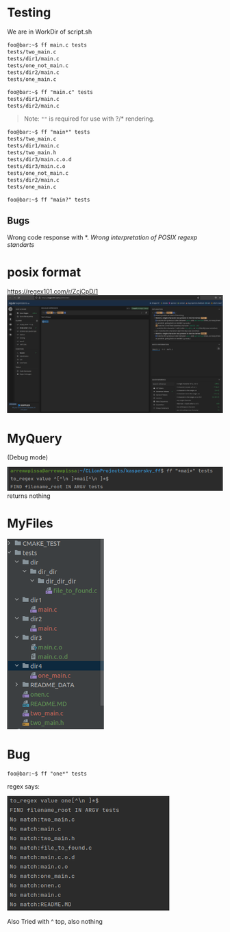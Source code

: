 
#  Testing 
We are in WorkDir of script.sh
```console
foo@bar:~$ ff main.c tests
tests/two_main.c
tests/dir1/main.c
tests/one_not_main.c
tests/dir2/main.c
tests/one_main.c
```
```console
foo@bar:~$ ff "main.c" tests
tests/dir1/main.c
tests/dir2/main.c
```
> Note: `""` is required for use with ?/* rendering.
```console
foo@bar:~$ ff "main*" tests
tests/two_main.c
tests/dir1/main.c
tests/two_main.h
tests/dir3/main.c.o.d
tests/dir3/main.c.o
tests/one_not_main.c
tests/dir2/main.c
tests/one_main.c
```
```console
foo@bar:~$ ff "main?" tests
```

## Bugs
Wrong code response with *. 
_Wrong interpretation of POSIX regexp standarts_ 
# posix format
https://regex101.com/r/ZcjCpD/1
![img.png](README_DATA/img.png) 

# MyQuery
(Debug mode)

![img.png](README_DATA/img_1.png) returns nothing
# MyFiles
![img.png](README_DATA/img_2.png)

# Bug

```console
foo@bar:~$ ff "one*" tests
```
regex says:

![img_1.png](README_DATA/img_3.png)

Also Tried with ^ top, also nothing